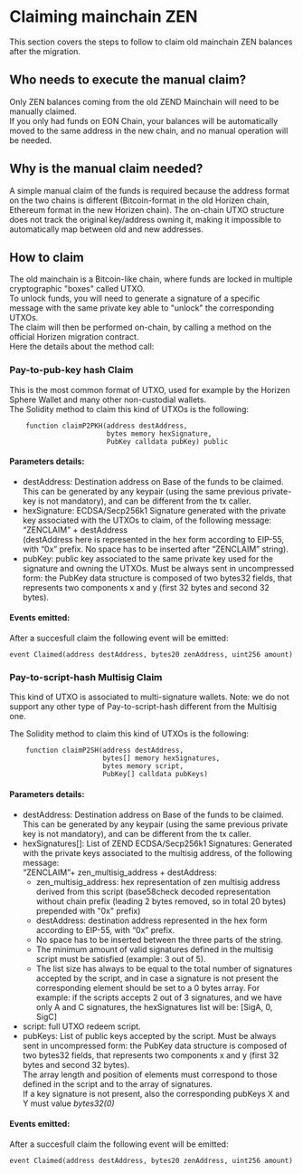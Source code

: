 # Claiming mainchain ZEN

This section covers the steps to follow to claim old mainchain ZEN balances after the migration.<br/>

## Who needs to execute the manual claim?

Only ZEN balances coming from the old ZEND Mainchain will need to be manually claimed.<br/>
If you only had funds on EON Chain, your balances will be automatically moved to the same address in the new chain, and no manual operation will be needed.

## Why is the manual claim needed?

A simple manual claim of the funds is required because the address format on the two chains is different (Bitcoin-format in the old Horizen chain, Ethereum format in the new Horizen chain). The on-chain UTXO structure does not track the original key/address owning it, making it impossible to automatically map between old and new addresses.

## How to claim

The old mainchain is a Bitcoin-like chain, where funds are locked in multiple cryptographic "boxes" called UTXO.<br/>
To unlock funds, you will need to generate a signature of a specific message with the same private key able to "unlock" the corresponding UTXOs.<br/>
The claim will then be performed on-chain, by calling a method on the official Horizen migration contract.<br/>
Here the details about the method call:

### Pay-to-pub-key hash Claim

This is the most common format of UTXO, used for example by the Horizen Sphere Wallet and many other non-custodial wallets.<br/>
The Solidity method to claim this kind of UTXOs is the following:

```
    function claimP2PKH(address destAddress, 
                        bytes memory hexSignature, 
                        PubKey calldata pubKey) public 
```

#### Parameters details:

- destAddress:  Destination address on Base of the funds to be claimed. 
  This can be generated by any keypair (using the same previous private-key is not mandatory), and can be different from the tx caller.<br/>
- hexSignature:  ECDSA/Secp256k1 Signature generated with the private key associated with the UTXOs to claim, of the following message:<br/>
  “ZENCLAIM” + destAddress <br/>
  (destAddress here is represented in the hex form according to EIP-55, with “0x” prefix. No space has to be inserted after “ZENCLAIM” string).
- pubKey: public key associated to the same private key used for the signature and owning the UTXOs.
  Must be always sent in uncompressed form: the PubKey data structure is composed of two bytes32 fields, that represents two components x and y (first 32 bytes and second 32 bytes). 


#### Events emitted:

After a succesfull claim the following event will be emitted:

```
event Claimed(address destAddress, bytes20 zenAddress, uint256 amount)
```

### Pay-to-script-hash Multisig Claim

This kind of UTXO is associated to multi-signature wallets.
Note: we do not support any other type of Pay-to-script-hash different from the Multisig one.

The Solidity method to claim this kind of UTXOs is the following:

```
    function claimP2SH(address destAddress, 
                       bytes[] memory hexSignatures, 
                       bytes memory script, 
                       PubKey[] calldata pubKeys)
```
#### Parameters details:

- destAddress:  Destination address on Base of the funds to be claimed. 
  This can be generated by any keypair (using the same previous private key is not mandatory), and can be different from the tx caller.
- hexSignatures[]:  List of ZEND ECDSA/Secp256k1 Signatures: Generated with the private keys associated to the multisig address, of the following message:<br/>
  “ZENCLAIM”+ zen_multisig_address + destAddress: 
  - zen_multisig_address: hex representation of zen multisig address derived from this script (base58check decoded representation without chain prefix (leading 2 bytes removed, so in total 20 bytes)  prepended with "0x" prefix) 
  - destAddress: destination address represented in the hex form according to EIP-55, with “0x” prefix.
  - No space has to be inserted between the three parts of the string.
  - The minimum amount of valid signatures defined in the multisig script must be satisfied (example: 3 out of 5).
  - The list size has always to be equal to the total number of signatures accepted by the script, and in case a signature is not present the corresponding element should be set to a 0 bytes array.
For example: if the scripts accepts 2 out of 3 signatures, and we have only A and C signatures, the hexSignatures list will be:
[SigA, 0, SigC]
- script: full UTXO redeem script.
- pubKeys: List of public keys accepted by the script. Must be always sent in uncompressed form: the PubKey data structure is composed of two bytes32 fields, that represents two components x and y (first 32 bytes and second 32 bytes).<br/>
  The array length and  position of elements must correspond to those defined in the script and to the array of signatures.<br/>
  If a key signature is not present, also the corresponding pubKeys X and Y must value *bytes32(0)*

#### Events emitted:

After a succesfull claim the following event will be emitted:

```
event Claimed(address destAddress, bytes20 zenAddress, uint256 amount)
```



